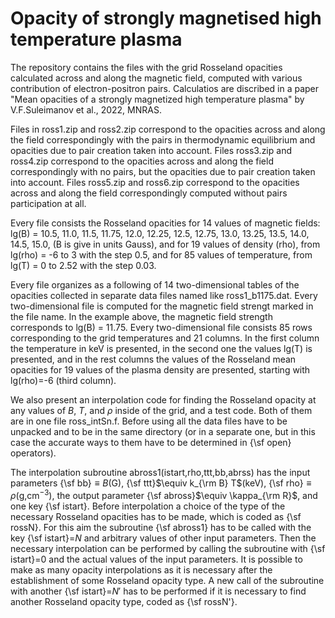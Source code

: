 # Opacity of strongly magnetised high temperature plasma

The repository contains the files with the grid Rosseland opacities calculated across and along the magnetic field, 
computed with various contribution of electron-positron pairs. 
Calculatios are discribed in a paper "Mean opacities of a strongly magnetized high temperature plasma" by V.F.Suleimanov et al., 2022, MNRAS.

Files in ross1.zip and ross2.zip correspond to the opacities across and along the field correspondingly with the pairs 
in thermodynamic equilibrium and opacities due to pair creation taken into account. 
Files ross3.zip and ross4.zip correspond to the opacities across and along the field correspondingly with no pairs, 
but the opacities due to pair creation taken into account. 
Files ross5.zip and ross6.zip correspond to the opacities across and along the field correspondingly computed without pairs participation at all.

Every file consists the Rosseland opacities for 14 values of magnetic fields:
lg(B) = 10.5, 11.0, 11.5, 11.75, 12.0, 12.25, 12.5, 12.75, 13.0, 13.25, 13.5, 14.0, 14.5, 15.0, (B is give in units Gauss), 
and 
for 19 values of density (rho), from lg(rho) = -6 to 3 with the step 0.5, 
and 
for 85 values of temperature, from lg(T) = 0 to 2.52 with the step 0.03.

Every file organizes as a following of 14 two-dimensional tables of the opacities collected in separate data files named like
ross1_b1175.dat. Every two-dimensional file is computed for the magnetic field strengt marked in the file name.
In the example above, the magnetic field strength corresponds to lg(B) = 11.75. 
Every two-dimensional file consists 85 rows corresponding to the grid temperatures and 21 columns. 
In the first column the temperature in keV is presented, in the second one the values lg(T) is presented, 
and in the rest columns the values of the Rosseland mean opacities for 19 values of the plasma density are presented, 
starting with lg(rho)=-6 (third column).

We also present an interpolation code for finding the Rosseland opacity at any values of $B$, $T$, and $\rho$ inside of the grid,
and a test code.  Both of them are in one file ross_intSn.f. Before using all the data files have to be unpacked and to be in
the same directory (or in a separate one, but in this case the accurate ways to them have to be determined in {\sf open} operators).

The interpolation subroutine abross1(istart,rho,ttt,bb,abrss) has the input parameters {\sf bb}$\equiv B$(G), {\sf ttt}$\equiv k_{\rm B} T$(keV), 
{\sf rho}$\equiv \rho$(g\,cm$^{-3}$), the output parameter {\sf abross}$\equiv \kappa_{\rm R}$, and one key {\sf istart}.
Before interpolation a choice of the type of the necessary Rosseland opacities has to be made, which is coded as {\sf rossN}.
For this aim the subroutine {\sf abross1} has to be called with the key {\sf istart}=$N$ and arbitrary values of other input parameters.
Then the necessary interpolation can be performed by calling the subroutine with {\sf istart}=0 and the actual values 
of the input parameters. It is possible to make as many opacity interpolations as it is necessary after the establishment 
of some Rosseland opacity type.  A new call of the subroutine with another {\sf istart}=$N'$ has to be performed if it is necessary
to find another Rosseland opacity type, coded as {\sf rossN'}. 
